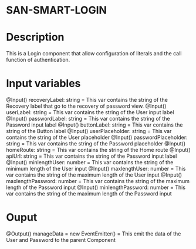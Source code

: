# SAN-SMART-LOGIN

# Description

This is a Login component that allow configuration of literals and
the call function of authentication.

# Input variables

@Input() recoveryLabel: string = This var contains the string of the Recovery label that go to the recovery of password view.
@Input() userLabel: string = This var contains the string of the User input label
@Input() passwordLabel: string = This var contains the string of the Password input label
@Input() buttonLabel: string = This var contains the string of the Button label
@Input() userPlaceholder: string = This var contains the string of the User placeholder
@Input() passwordPlaceholder: string = This var contains the string of the Password placeholder
@Input() homeRoute: string = This var contains the string of the Home route
@Input() apiUrl: string = This var contains the string of the Password input label
@Input() minlengthUser: number = This var contains the string of the minimum length of the User input
@Input() maxlengthUser: number = This var contains the string of the maximum length of the User input
@Input() maxlengthPassword: number = This var contains the string of the maximum length of the Password input
@Input() minlengthPassword: number = This var contains the string of the maximum length of the Password input

# Ouput

@Output() manageData = new EventEmitter() = This emit the data of the User and Password to the parent Component
